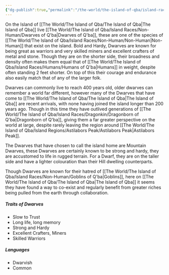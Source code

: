 ```yaml
---
{"dg-publish":true,"permalink":"/the-world/the-island-of-qba/island-races/non-human/dwarves-of-q-ba/"}
---
```



On the Island of [[The World/The Island of Qba/The Island of Qba\|The Island of Qba]] live [[The World/The Island of Qba/Island Races/Non-Human/Dwarves of Q'ba\|Dwarves of Q'ba]], these are one of the species of [[The World/The Island of Qba/Island Races/Non-Human/Non-Human\|Non-Human]] that exist on the island. Bold and Hardy, Dwarves are known for being great as warriors and very skilled miners and excellent crafters of metal and stone. Though they are on the shorter side, their broadness and density often makes them equal that of [[The World/The Island of Qba/Island Races/Humans/Humans of Q'ba\|Humans]] in weight, despite often standing 2 feet shorter. On top of this their courage and endurance also easily match that of any of the larger folk.

Dwarves can commonly live to reach 400 years old, older dwarves can remember a world far different, however many of the Dwarves that have come to [[The World/The Island of Qba/The Island of Qba\|The Island of Qba]] are recent arrivals, with none having joined the island longer than 200 years ago. Though in this time they have outlived generations of [[The World/The Island of Qba/Island Races/Dragonkin/Dragonborn of Q'ba\|Dragonborn of Q'ba]], giving them a far greater perspective on the world at large, despite rarely leaving the region around [[The World/The Island of Qba/Island Regions/Astilabors Peak/Astilabors Peak\|Astilabors Peak]].

The Dwarves that have chosen to call the island home are Mountain Dwarves, these Dwarves are certainly known to be strong and hardy, they are accustomed to life in rugged terrain. For a Dwarf, they are on the taller side and have a lighter colouration than their Hill dwelling counterparts. 

Though Dwarves are known for their hatred of [[The World/The Island of Qba/Island Races/Non-Human/Goblins of Q'ba\|Goblins]], here on [[The World/The Island of Qba/The Island of Qba\|The Island of Qba]] it seems they have found a way to co-exist and regularly benefit from greater riches being pulled from the earth through collaboration.

##### Traits of Dwarves
- Slow to Trust
- Long life, long memory
- Strong and Hardy
- Excellent Crafters, Miners
- Skilled Warriors

##### Languages
- Dwarvish
- Common
